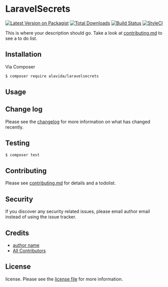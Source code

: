 # LaravelSecrets

[![Latest Version on Packagist][ico-version]][link-packagist]
[![Total Downloads][ico-downloads]][link-downloads]
[![Build Status][ico-travis]][link-travis]
[![StyleCI][ico-styleci]][link-styleci]

This is where your description should go. Take a look at [contributing.md](contributing.md) to see a to do list.

## Installation

Via Composer

``` bash
$ composer require alavida/laravelsecrets
```

## Usage

## Change log

Please see the [changelog](changelog.md) for more information on what has changed recently.

## Testing

``` bash
$ composer test
```

## Contributing

Please see [contributing.md](contributing.md) for details and a todolist.

## Security

If you discover any security related issues, please email author email instead of using the issue tracker.

## Credits

- [author name][link-author]
- [All Contributors][link-contributors]

## License

license. Please see the [license file](license.md) for more information.

[ico-version]: https://img.shields.io/packagist/v/alavida/laravelsecrets.svg?style=flat-square
[ico-downloads]: https://img.shields.io/packagist/dt/alavida/laravelsecrets.svg?style=flat-square
[ico-travis]: https://img.shields.io/travis/alavida/laravelsecrets/master.svg?style=flat-square
[ico-styleci]: https://styleci.io/repos/12345678/shield

[link-packagist]: https://packagist.org/packages/alavida/laravelsecrets
[link-downloads]: https://packagist.org/packages/alavida/laravelsecrets
[link-travis]: https://travis-ci.org/alavida/laravelsecrets
[link-styleci]: https://styleci.io/repos/12345678
[link-author]: https://github.com/alavida
[link-contributors]: ../../contributors]